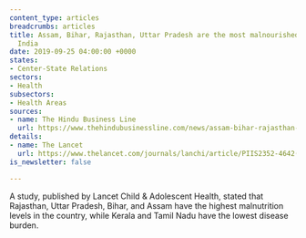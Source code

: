 ```yaml
---
content_type: articles
breadcrumbs: articles
title: Assam, Bihar, Rajasthan, Uttar Pradesh are the most malnourished states in
  India
date: 2019-09-25 04:00:00 +0000
states:
- Center-State Relations
sectors:
- Health
subsectors:
- Health Areas
sources:
- name: The Hindu Business Line
  url: https://www.thehindubusinessline.com/news/assam-bihar-rajasthan-uttar-pradesh-are-the-most-malnourished-states-in-india-study/article29449015.ece
details:
- name: The Lancet
  url: https://www.thelancet.com/journals/lanchi/article/PIIS2352-4642(19)30273-1/fulltext
is_newsletter: false

---
```

A study, published by Lancet Child & Adolescent Health, stated that Rajasthan, Uttar Pradesh, Bihar, and Assam have the highest malnutrition levels in the country, while Kerala and Tamil Nadu have the lowest disease burden.
